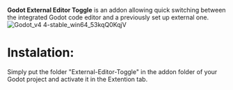 
**Godot External Editor Toggle** is an addon allowing quick switching between the integrated Godot code editor and a previously set up external one.
![Godot_v4 4-stable_win64_53kqQ0KqjV](https://github.com/user-attachments/assets/ac60f7f1-3852-47e4-a8d1-67a125df28b4)

# Instalation:

Simply put the folder "External-Editor-Toggle" in the addon folder of your Godot project and activate it in the Extention tab.

